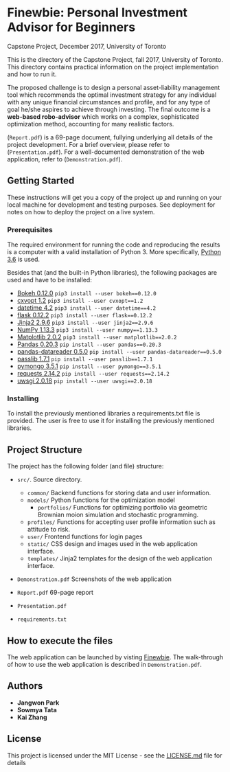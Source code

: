 # Finewbie: Personal Investment Advisor for Beginners
Capstone Project, December 2017, University of Toronto

This is the directory of the Capstone Project, fall 2017, University of Toronto. This directory contains practical information on the project implementation and how to run it.

The proposed challenge is to design a personal asset-liability management tool which recommends the optimal investment strategy for any individual with any unique financial circumstances and profile, and for any type of goal he/she aspires to achieve through investing. The final outcome is a **web-based robo-advisor** which works on a complex, sophisticated optimization method, accounting for many realistic factors.

(`Report.pdf`) is a 69-page document, fullying underlying all details of the project development. For a brief overview, please refer to (`Presentation.pdf`). For a well-documented demonstration of the web application, refer to (`Demonstration.pdf`).

## Getting Started

These instructions will get you a copy of the project up and running on your local machine for development and testing purposes. See deployment for notes on how to deploy the project on a live system.

### Prerequisites

The required environment for running the code and reproducing the results is a computer with a valid installation of Python 3. More specifically, [Python 3.6](https://docs.python.org/3.6/) is used.

Besides that (and the built-in Python libraries), the following packages are used and have to be installed:

* [Bokeh 0.12.0](https://bokeh.pydata.org/en/0.12.10/docs/releases/0.12.0.html) `pip3 install --user bokeh==0.12.0`
* [cxvopt 1.2](https://cvxopt.org/) `pip3 install --user cvxopt==1.2`
* [datetime 4.2](https://pypi.org/project/DateTime/4.2/) `pip3 install --user datetime==4.2`
* [flask 0.12.2](https://pypi.org/project/Flask/0.12.2/) `pip3 install --user flask==0.12.2`
* [Jinja2 2.9.6](https://pypi.org/project/Jinja2/2.9.6/) `pip3 install --user jinja2==2.9.6`
* [NumPy 1.13.3](http://www.numpy.org) `pip3 install --user numpy==1.13.3`
* [Matplotlib 2.0.2](https://matplotlib.org) `pip3 install --user matplotlib==2.0.2`
* [Pandas 0.20.3](https://pandas.pydata.org) `pip install --user pandas==0.20.3`
* [pandas-datareader 0.5.0](https://pandas-datareader.readthedocs.io/en/latest/whatsnew.html#v0-5-0-july-25-2017) `pip install --user pandas-datareader==0.5.0`
* [passlib 1.7.1](https://passlib.readthedocs.io/en/stable/) `pip install --user passlib==1.7.1`
* [pymongo 3.5.1](http://api.mongodb.com/python/3.5.1/) `pip install --user pymongo==3.5.1`
* [requests 2.14.2](https://pypi.org/project/requests/2.14.2/) `pip install --user requests==2.14.2`
* [uwsgi 2.0.18](https://uwsgi-docs.readthedocs.io/en/latest/Changelog-2.0.17.html) `pip install --user uwsgi==2.0.18`

### Installing

To install the previously mentioned libraries a requirements.txt file is provided. The user is free to use it for installing the previously mentioned libraries.  

## Project Structure

The project has the following folder (and file) structure:

* `src/`. Source directory.
    * `common/` Backend functions for storing data and user information.
    * `models/` Python functions for the optimization model
        * `portfolios/` Functions for optimizing portfolio via geometric Brownian moion simulation and stochastic programming.
	* `profiles/` Functions for accepting user profile information such as attitude to risk.
	* `user/` Frontend functions for login pages
    * `static/` CSS design and images used in the web application interface.
    * `templates/` Jinja2 templates for the design of the web application interface.
    
* `Demonstration.pdf` Screenshots of the web application
* `Report.pdf` 69-page report
* `Presentation.pdf`
* `requirements.txt`

## How to execute the files
	
The web application can be launched by visting [Finewbie](http://finewbie.herokuapp.com/). The walk-through of how to use the web application is described in `Demonstration.pdf`. 

## Authors

* **Jangwon Park**
* **Sowmya Tata**
* **Kai Zhang** 

## License

This project is licensed under the MIT License - see the [LICENSE.md](LICENSE.md) file for details
